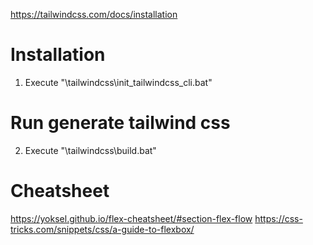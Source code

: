 https://tailwindcss.com/docs/installation

# Installation 
1. Execute "\tailwindcss\init_tailwindcss_cli.bat"

# Run generate tailwind css
2. Execute "\tailwindcss\build.bat"

# Cheatsheet
https://yoksel.github.io/flex-cheatsheet/#section-flex-flow
https://css-tricks.com/snippets/css/a-guide-to-flexbox/